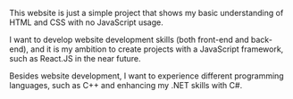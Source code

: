 This website is just a simple project that shows my basic understanding of HTML and CSS with no JavaScript usage.

I want to develop website development skills (both front-end and back-end), and it is my ambition to create projects with a JavaScript framework, such as React.JS in the near future.

Besides website development, I want to experience different programming languages, such as C++ and enhancing my .NET skills with C#.
